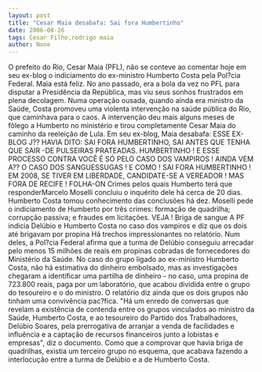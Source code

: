 ```yaml
---
layout: post
title: "Cesar Maia desabafa: Sai fora Humbertinho"
date: 2006-08-26
tags: Cesar Filho,rodrigo maia
author: None
---
```

O prefeito do Rio, Cesar Maia (PFL), não se conteve ao comentar hoje em seu ex-blog o indiciamento do ex-ministro Humberto Costa pela Pol?cia Federal.
Maia está feliz. No ano passado, era a bola da vez no PFL para disputar a Presidência da República, mas&nbsp;viu seus sonhos frustrados em plena decolagem.
Numa operação ousada, quando ainda era ministro da Saúde, Costa promoveu uma violenta intervenção na saúde pública do Rio, que caminhava para o caos.
A intervenção deu mais alguns meses de fôlego a Humberto no ministério e tirou completamente Cesar Maia do caminho da reeleição de Lula.
Em seu ex-blog, Maia desabafa:
ESSE EX-BLOG J?? HAVIA DITO: SAI FORA HUMBERTINHO, SAI ANTES QUE TENHA QUE SAIR -DE PULSEIRAS PRATEADAS.
HUMBERTINHO ! E ESSE PROCESSO CONTRA VOCÊ É SÓ PELO CASO DOS VAMPIROS ! 
AINDA VEM A?? O CASO DOS SANGUESSUGAS ! E COMO ! SAI FORA HUMBERTINHO ! 
EM 2008, SE TIVER EM LIBERDADE, CANDIDATE-SE A VEREADOR ! MAS FORA DE RECIFE ! 
FOLHA-ON Crimes pelos quais Humberto terá que responderMarcelo Moselli concluiu o inquérito dele há cerca de 20 dias. Humberto Costa tomou conhecimento das conclusões há dez. Moselli pede o indiciamento de Humberto por três crimes: formação de quadrilha; corrupção passiva; e fraudes em licitações. 
VEJA ! Briga de sangue A PF indicia Delúbio e Humberto Costa no caso dos vampiros e diz que os dois até brigavam por propina Há trechos impressionantes no relatório. Num deles, a Pol?cia Federal afirma que a turma de Delúbio conseguiu arrecadar pelo menos 15 milhões de reais em propinas cobradas de fornecedores do Ministério da Saúde. No caso do grupo ligado ao ex-ministro Humberto Costa, não há estimativa do dinheiro embolsado, mas as investigações chegaram a identificar uma partilha de dinheiro - no caso, uma propina de 723.800 reais, paga por um laboratório, que acabou dividida entre o grupo do tesoureiro e o do ministro. O relatório diz ainda que os dois grupos não tinham uma convivência pac?fica. \"Há um enredo de conversas que revelam a existência de contenda entre os grupos vinculados ao ministro da Saúde, Humberto Costa, e ao tesoureiro do Partido dos Trabalhadores, Delúbio Soares, pela prerrogativa de arranjar a venda de facilidades e influência e a captação de recursos financeiros junto a lobistas e empresas\", diz o documento. Como que a comprovar que havia briga de quadrilhas, existia um terceiro grupo no esquema, que acabava fazendo a interlocução entre a turma de Delúbio e a de Humberto Costa. 